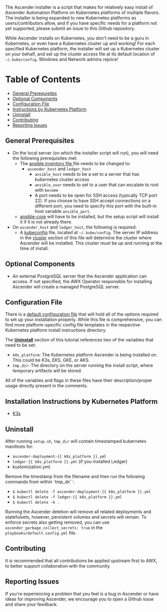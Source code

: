 
The Ascender installer is a script that makes for relatively easy install of Ascender Automation Platform on Kubernetes platforms of multiple flavors. The installer is being expanded to new Kubernetes platforms as users/contributors allow, and if you have specific needs for a platform not yet supported, please submit an issue to this Github repository.

While Ascender installs on Kubernetes, you don't need to be a guru in Kubernetes, or even have a Kubernetes cluster up and working!  For each specified Kubernetes platform, the installer will set up a Kubernetes cluster on your behalf, and set up the cluster access file at its default location of `~/.kube/config`.  Windows and Network admins rejoice!

# Table of Contents
- [General Prerequisites](#general-prerequisites)
- [Optional Components](#optional-components)
- [Configuration File](#configuration-file)
- [Instructions by Kubernetes Platform](#instructions-by-kubernetes-platform)
- [Uninstall](#uninstall)
- [Contributing](#contributing)
- [Reporting Issues](#reporting-issues)


## General Prerequisites
- On the local server (on which the installer script will run), you will need the following prerequisites met:
  - The [ansible inventory file ](inventory) file needs to be changed to:
    - `ascender_host` and `ledger_host` 
      - `ansible_host` needs to be a set to a server that has kubernetes cluster access
      - `ansible_user` needs to set to a user that can escalate to root with `become`
      - A port needs to be open for SSH access (typically TCP port 22). If you choose to have SSH accept connections on a different port, you need to specify this port with the built-in host variable `ansible_port`.
  - [ansible-core](https://github.com/ansible/ansible) will have to be installed, but the setup script will install it if it is not already there.
- On `ascender_host` and `ledger_host`, the following is required:
  - A [kubeconfig](https://kubernetes.io/docs/concepts/configuration/organize-cluster-access-kubeconfig/) file, located at `~/.kube/config`. The server IP address in the [cluster](https://kubernetes.io/docs/concepts/configuration/organize-cluster-access-kubeconfig/#context) section of this file will determine the cluster where Ascender will be installed. This cluster must be up and running at the time of install.

## Optional Components
- An external PostgreSQL server that the Ascender application can access. If not specified, the AWX Operator responsible for installing Ascender will create a managed PostgreSQL server.

## Configuration File
There is a [default configuration file](playbooks/default.config.yml) that will hold all of the options required to set up your installation properly. While this file is comprehensive, you can find more platform-specific config file templates in the respective Kubernetes platform install instructions directory.

The [**Uninstall**](#uninstall) section of this tutorial references two of the variables that need to be set:
- `k8s_platform`: The Kubernetes platform Ascender is being installed on. This could be K3s, EKS, GKE, or AKS.
- `tmp_dir`: The directory on the server running the install script, where temporary artifacts will be stored.



All of the variables and flags in these files have their description/proper usage directly present in the comments.

## Installation Instructions by Kubernetes Platform
- [K3s](ascender-install-instructions/k3s/README.md)

## Uninstall
After running `setup.sh`, `tmp_dir` will contain timestamped kubernetes manifests for:
- `ascender-deployment-{{ k8s_platform }}.yml`
- `ledger-{{ k8s_platform }}.yml` (if you installed Ledger)
- kustomization.yml. 

Remove the timestamp from the filename and then run the following commands from within `tmp_dir``:
- `$ kubectl delete -f ascender-deployment-{{ k8s_platform }}.yml`
- `$ kubectl delete -f ledger-{{ k8s_platform }}.yml`
- `$ kubectl delete -k .`

Running the Ascender deletion will remove all related deployments and statefulsets, however, persistent volumes and secrets will remain. To enforce secrets also getting removed, you can use `ascender_garbage_collect_secrets: true` in the `playbooks/default.config.yml` file.

## Contributing
It is recommended that all contributions be applied upstream first to AWX, to better support collaboration with the community.

## Reporting Issues
If you're experiencing a problem that you feel is a bug in Ascender or have ideas for improving Ascender, we encourage you to open a Github issue and share your feedback.